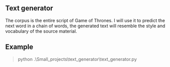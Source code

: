 ## Text generator
The corpus is the entire script of Game of Thrones. I will use it to predict the next word in a chain of words, the generated text will resemble the style and vocabulary of the source material.

## Example 
> python .\Small_projects\text_generator\text_generator.py
